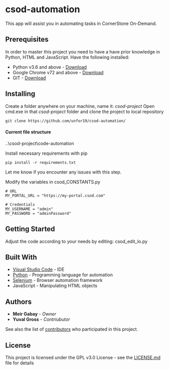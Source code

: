 # csod-automation

This app will assist you in automating tasks in CornerStone On-Demand.


## Prerequisites

In order to master this project you need to have a have prior knowledge in Python, HTML and JavaScript.
Have the following installed:

* Python v3.6 and above - [Download](https://www.python.org/downloads/)
* Google Chrome v72 and above - [Download](https://www.google.com/chrome/?brand=CHBD&gclid=Cj0KCQjwoInnBRDDARIsANBVyARevoFaEE-jEXuazgudYsWXTSx7Z_R8isbF7VVtIZS0OKlfSL6TaEUaAubaEALw_wcB&gclsrc=aw.ds)
* GIT - [Download](https://git-scm.com/downloads)

## Installing

Create a folder anywhere on your machine, name it: *csod-project*
Open cmd.exe in that *csod-project* folder and clone the project to local repository
```
git clone https://github.com/unfor19/csod-automation/
```

#### Current file structure ####
..\csod-project\code-automation

Install necessary requirements with pip
```
pip install -r requirements.txt
```
Let me know if you encounter any issues with this step.

Modify the variables in csod_CONSTANTS.py
```
# URL
MY_PORTAL_URL = "https://my-portal.csod.com"

# Credentials
MY_USERNAME = "admin"
MY_PASSWORD = "adminPassword"
```

## Getting Started

Adjust the code according to your needs by editing: csod_edit_lo.py

## Built With

* [Visual Studio Code](https://code.visualstudio.com/) - IDE
* [Python](https://www.python.org) - Programming language for automation
* [Selenium](https://www.seleniumhq.org/) - Browser automation framework
* JavaScript - Manipulating HTML objects

## Authors

* **Meir Gabay** - *Owner*
* **Yuval Gross** - *Contriubutor*

See also the list of [contributors](https://github.com/unfor19/csod-automation/contributors) who participated in this project.

## License

This project is licensed under the GPL v3.0 License - see the [LICENSE.md](LICENSE.md) file for details
